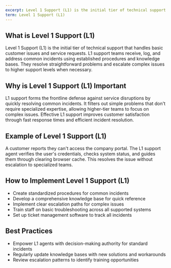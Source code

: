```yaml
---
excerpt: Level 1 Support (L1) is the initial tier of technical support that handles basic customer issues and service requests.
term: Level 1 Support (L1)
---
```

## What is Level 1 Support (L1)

Level 1 Support (L1) is the initial tier of technical support that handles basic customer issues and service requests. L1 support teams receive, log, and address common incidents using established procedures and knowledge bases. They resolve straightforward problems and escalate complex issues to higher support levels when necessary.

## Why is Level 1 Support (L1) Important

L1 support forms the frontline defense against service disruptions by quickly resolving common incidents. It filters out simple problems that don't require specialized expertise, allowing higher-tier teams to focus on complex issues. Effective L1 support improves customer satisfaction through fast response times and efficient incident resolution.

## Example of Level 1 Support (L1)

A customer reports they can't access the company portal. The L1 support agent verifies the user's credentials, checks system status, and guides them through clearing browser cache. This resolves the issue without escalation to specialized teams.

## How to Implement Level 1 Support (L1)

- Create standardized procedures for common incidents
- Develop a comprehensive knowledge base for quick reference
- Implement clear escalation paths for complex issues
- Train staff on basic troubleshooting across all supported systems
- Set up ticket management software to track all incidents

## Best Practices

- Empower L1 agents with decision-making authority for standard incidents
- Regularly update knowledge bases with new solutions and workarounds
- Review escalation patterns to identify training opportunities